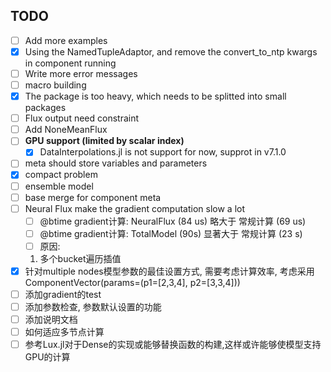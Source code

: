 ## TODO

- [ ] Add more examples
- [X] Using the NamedTupleAdaptor, and remove the convert_to_ntp kwargs in component running
- [ ] Write more error messages
- [ ] macro building
- [X] The package is too heavy, which needs to be splitted into small packages
- [ ] Flux output need constraint
- [ ] Add NoneMeanFlux
- [ ] **GPU support (limited by scalar index)**
    - [X] DataInterpolations.jl is not support for now, supprot in v7.1.0
- [ ] meta should store variables and parameters
- [X] compact problem
- [ ] ensemble model
- [ ] base merge for component meta
- [ ] Neural Flux make the gradient computation slow a lot 
    - [ ] @btime gradient计算: NeuralFlux (84 us) 略大于 常规计算 (69 us)
    - [ ] @btime gradient计算: TotalModel (90s) 显著大于 常规计算 (23 s)
    - [ ] 原因:
    1. 多个bucket遍历插值
- [X] 针对multiple nodes模型参数的最佳设置方式, 需要考虑计算效率, 考虑采用 ComponentVector(params=(p1=[2,3,4], p2=[3,3,4]))
- [ ] 添加gradient的test
- [ ] 添加参数检查, 参数默认设置的功能
- [ ] 添加说明文档
- [ ] 如何适应多节点计算
- [ ] 参考Lux.jl对于Dense的实现或能够替换函数的构建,这样或许能够使模型支持GPU的计算